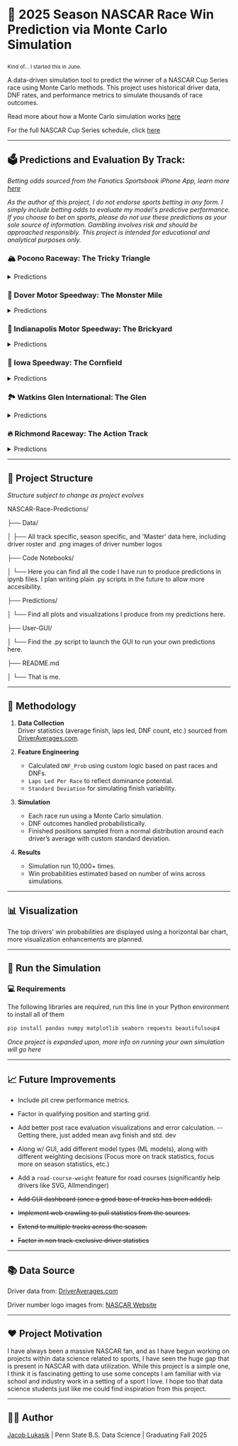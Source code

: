 # 🏁 2025 Season NASCAR Race Win Prediction via Monte Carlo Simulation

<sub>Kind of... I started this in June.</sub>

A data-driven simulation tool to predict the winner of a NASCAR Cup Series race using Monte Carlo methods. This project uses historical driver data, DNF rates, and performance metrics to simulate thousands of race outcomes.

Read more about how a Monte Carlo simulation works [here](https://www.ibm.com/think/topics/monte-carlo-simulation)

For the full NASCAR Cup Series schedule, click [here](https://www.nascar.com/nascar-cup-series/2025/schedule/)

--- 

## 🗳️ Predictions and Evaluation By Track:

*Betting odds sourced from the Fanatics Sportsbook iPhone App, learn more [here](https://betfanatics.com/)*

*As the author of this project, I do not endorse sports betting in any form. I simply include betting odds to evaluate my model's predictive performance. If you choose to bet on sports, please do not use these predictions as your sole source of information. Gambling involves risk and should be approached responsibly. This project is intended for educational and analytical purposes only.*

### 🏔️ Pocono Raceway: The Tricky Triangle

<details>
   
<summary>Predictions</summary>
   
**Prediction:**

| 🥇 #1           | 🥈 #2           | 🥉 #3           |
|----------------|----------------|----------------|
| **#24** Byron  | **#11** Hamlin | **#5** Larson  |
|      +600 (T2)  |    +400 (1)   |    +600 (T2)   |

<sub>Odds updated 06/17/2025.</sub>

**My Top 10:**

<img src="Predictions/Pocono-2025/Pocono-2025-Predicted-Top-10.png" alt="Pocono 2025 Predicted Top 10" width="500"/>

**My Personal Pick:**

Kyle Larson has been completely out of luck since the debacle when he tried to perform the double. He's my top pick, along with Hamlin due to his dominance at Pocono, as well as Hocevar hopefully finally getting win No. 1. A late race skirmish between the 11 and the 5 like we saw in 2023 would not surprise me.

**Race Result:**

| 🥇 #1           | 🥈 #2           | 🥉 #3           |
|----------------|----------------|----------------|
| **#19** Briscoe  | **#11** Hamlin | **#12** Blaney  |
|     +2500 (15)  |    +400 (1)   |    +700 (4)   |


**Comments On Predictive Performance:**

I think that, overall, the model performed decently well. I think that Briscoe winning at Pocono was a card that not many people saw coming. Chase went out, had a fantastic race, and was supported by the rest of the JGR #19 team, an all around executional masterpiece. Hamlin came exactly where predicted, showcasing the biggest strength of the model in that it takes drivers' previous results at the track as a priority while using other statistics as weighting. Lastly, Blaney in third is also very close to what my model had. Overall, as the first run of this model, I am very happy about how it went, and I am eager to fine tune it for future races.

</details>

### 👹 Dover Motor Speedway: The Monster Mile

<details>
   
<summary>Predictions</summary>
   
**Prediction:**

| 🥇 #1           | 🥈 #2           | 🥉 #3           |
|----------------|----------------|----------------|
| **#5** Larson  | **#9** Elliott | **#24** Byron  |
|      +430 (1)  |    +1000 (5)   |    +650 (T3)   |

<sub>Odds updated 07/15/2025.</sub>

**My Top 10:**

<img src="Predictions/Dover-2025/Dover-2025-Predicted-Top-10.png" alt="Dover 2025 Predicted Top 10" width="500"/>

**My Personal Pick:**

I think the bias is real here: my model says Larson, Vegas says Larson, I am a huge Larson fan so it looks like I'm riding with Kyle Larson this weekend. Along with Larson, I think this race could be the turning point, or rather the point where some *other* drivers who are in a bit of a slump are able to lock back in, so I like Blaney and C Bell for this race too. I think my personal longshot is going to be *Cinnamon Toast* (Chris) Buescher.

**Race Result:**

| 🥇 #1           | 🥈 #2           | 🥉 #3           |
|----------------|----------------|----------------|
| **#11** Hamlin  | **#19** Briscoe | **#48** Bowman  |
|      +470 (2)  |    +1900 (T9)   |    +1900 (T9)   |

**Comments On Predictive Performance:**

I am not super happy with how today went, albeit not necessarily dissappointed in model performance. Everything was looking perfectly smooth up until the red flag flew for rain with 14 laps to go. I will say, this is exactly the kind of scenario that I want to be able to plan for, but overall, not super unhappy. I think prior to the rain delay, I was in a fantastic spot, and honestly up until the Bell spin off the red flag. Each of my predicted top 3 were able to fight for a win today, which I can be happy about. Definitely want to make some big changes in the overall methodology of the simulation after that. Will be back next week for the Brickyard.

</details>

### 🧱 Indianapolis Motor Speedway: The Brickyard

<details>
   
<summary>Predictions</summary>
   
**Prediction:**

| 🥇 #1           | 🥈 #2           | 🥉 #3           |
|----------------|----------------|----------------|
| **#20** Bell  | **#5** Larson | **#45** Reddick  |
|      +1200 (7)  |    +500 (2)   |    +900 (5)   |

<sub>Odds updated 07/23/2025.</sub>

<sub>Picks made with 30% weight on track specific performance, 70% based off season performance to date.</sub>

**My Top 10:**

<img src="Predictions/Indy-2025/Indy-2025-Predicted-Top-10.png" alt="Indy 2025 Predicted Top 10" width="500"/>

**Notable Model Changes For This Race**

- Added in custom weighting between track specific and season specific performance

**My Personal Pick:**

I didn't have time to type this up pre race, I'm currently travelling, but I thought Larson, Byron, or Hamlin were the guys coming into the race.

**Race Result:**

|                       | 🥇 #1              | 🥈 #2             | 🥉 #3             |
|-----------------------|--------------------|-------------------|------------------|
| **Driver**            | **#23** Wallace     | **#5** Larson      | **#11** Hamlin    |
| **Vegas Odds**        | +1500 (10)          | +500 (2)           | +750 (4)          |
| **Sim Prediction**    | 14th| ⭐️ 2nd ⭐️ | ✨ 4th ✨|

**Comments On Predictive Performance:**

What an awesome drive by Bubba, holding off mother nature, two overtimes, and gung ho Kyle Larson in your rearview was awesome to watch, even as a huge Larson fan. I am stoked at how my model did, even if I had the eventual race winner predicted to end up 14th. Beyond just the winner, I really hit the nail on the head for the most part. Obviously I need to keep fine tuning the waiting, doing all the enhancements I laid out for myself, and so on. Also, I really need to start looking at how Vegas has their pre race odds, comparing and contrasting what I get, and using some sort of formula to translate my predictions into actual betting odds to see how they hold up side by side.

</details>

### 🌽 Iowa Speedway: The Cornfield

<details>
   
<summary>Predictions</summary>
   
**Prediction:**

|                       | 🥇 #1              | 🥈 #2             | 🥉 #3             | #4              | #5             |
|-----------------------|--------------------|-------------------|------------------|------------------|----------------|
| **Driver**            | **#9** Elliott     | **#24** Byron     | **#20** Bell     | **#11** Hamlin   | **#5** Larson  |
| **Vegas Odds**        | +975 (6)           | +900 (5)          | +460 (2)         | +520 (4)         | +450 (1)       |
| **Sim Prediction**    | 1st                | 2nd               | 3rd              | 4th              | 5th            |

<sub>Odds updated 07/30/2025.</sub>

<sub>Picks made with 15% weight on track specific performance, 85% based off season performance to date.</sub>

**My Top 10:**

<img src="Predictions/Iowa-2025/Iowa-2025-Predicted-Top-10.png" alt="Iowa 2025 Predicted Top 10" width="500"/>

**All Drivers' Avg Finishes:**

<img src="Predictions/Iowa-2025/Iowa-2025-All-Driver-Avg-Finishes.png" alt="Iowa 2025 Average Finishes" width="500"/>

**Notable Model Changes For This Race**

- None (On vacation, not much time to do much other than run preds)

**My Personal Pick:**

I personally think that anyone in my predicted top ten has a really good shot. I really like Ty Gibbs at 10th highest predicted win probability, he is due for a win any race now, and I wouldn't be shocked to see him win at a newer track like Iowa. Along with him, I think Blaney could really bring it, he was unstoppable last year, but wouldn't count out a guy like Buescher who needs to win to get in to the playoffs. Again though, we could see this end of the regular season resurgence from guys like Larson and Bell who started hot at the beginning of the year. Going to be a great race for sure!

**Race Result:**

|                       | 🥇 #1              | 🥈 #2             | 🥉 #3             | #4              | #5             |
|-----------------------|--------------------|-------------------|------------------|------------------|----------------|
| **Driver**            | **#24** Byron     | **#19** Briscoe     | **#6** Keselowski     | **#12** Blaney   | **#60** Preece  |
| **Vegas Odds**        | +900 (5)           | +1700 (8)          | +3000 (15)         | +510 (3)         | +4750 (19th)       |
| **Sim Prediction**    | ✨ 2nd ✨              | 8th               | 26th              | 6th              | 11th            |
| **Winner**            | MC Sim            | Tie                |  Sportsbook           | Sportsbook       |    MC Sim      |

**Comments On Predictive Performance:**

I think, obviously, I performed well where my sim performed better than the Vegas odds, as well as in the case of Briscoe. The one case that really sticks out to me is Brad Keselowski. I can clearly see the issue here is the fact that I only had one race to go off of for Iowa, as long as the fact that Brad is having a down year. If I had included overall career stats in the weighting for tracks with a small sample size (Iowa, Chicago Street Race, COTA, etc.), it would be really helpful.

</details>

### 🏞️ Watkins Glen International: The Glen

<details>
   
<summary>Predictions</summary>
   
**Prediction:**

|                       | 🥇 #1              | 🥈 #2             | 🥉 #3             | #4              | #5             |
|-----------------------|--------------------|-------------------|------------------|------------------|----------------|
| **Driver**            | **#20** Bell     | **#9** Elliott     | **#88** Van Gisbergen     | **#5** Larson   | **#24** Byron  |
| **Vegas Odds (n'th Favorite)**        | +1200 (4)           | +1500 (T6)          | +135 (1)         | +1100 (3)         | +1300 (5)       |
| **Sim Prediction (Win Prob %)**    | 1st (27.4%)               | 2nd (25.4%)              | 3rd (25.3%)           | 4th (11.8%)            | 5th (2.5%)            |

<sub>Odds updated 08/06/2025.</sub>

<sub>Picks made with 50% weight on track specific performance, 50% based off season performance to date.</sub>

**My Top 10:**

<img src="Predictions/Watkins-Glen-2025/Watkins-Glen-2025-Predicted-Top-10.png" alt="Watkins Glen 2025 Predicted Top 10" width="500"/>

**All Drivers' Avg Finishes:**

<img src="Predictions/Watkins-Glen-2025/Watkins-Glen-2025-All-Driver-Avg-Finishes.png" alt="Watkins Glen 2025 Average Finishes" width="500"/>

**Notable Model Changes For This Race**

- Added a road course multiplier weight
- Added road course compatibility to entire framework
- Added export option to GUI

**My Personal Pick:**

I think that Bell having the highest probability to win is interesting, and I think this could be the race for him or Larson to find their way back to a win after the early slump. I think realistically, SVG has the best chance of winning, but outside of him, Bell, Larson, or Reddick are my personal picks.

**Race Result:**

|                         | 🥇 #1              | 🥈 #2              | 🥉 #3              | #4              | #5              |
|-------------------------|-------------------|--------------------|-------------------|-----------------|-----------------|
| **Driver**              | **#88** Van Gisbergen | **#20** Bell      | **#17** Buescher  | **#24** Byron   | **#19** Briscoe |
| **Vegas Odds (n’th Favorite)** | +135 (1)          | +1200 (4)         | +1700 (8)         | +1300 (5)       | +2100 (11)      |
| **Sim Prediction (Win Prob %)** | 3rd (25.3%)       | 1st (25.4%)       | 12th (0.26%)      | 5th (2.5%)      | 14th (0.23%)    |
| **Winner**              | Sportsbook        | MC Sim             | Sportsbook        | Tie             | Sportsbook      |

**Comments On Predictive Performance:**

I think this did relatively good, all things considered. This was a road course and the first road course at that, so definitely can see where I need to improve moving forward with road courses.

</details>

### 🔥 Richmond Raceway: The Action Track

<details>
   
<summary>Predictions</summary>
   
**Prediction:**

|                       | 🥇 #1              | 🥈 #2             | 🥉 #3             | #4              | #5             |
|-----------------------|--------------------|-------------------|------------------|------------------|----------------|
| **Driver**            | **#11** Hamlin     | **#20** Bell     | **#9** Elliott     | **#24** Byron   | **#5** Larson  |
| **Vegas Odds (n'th Favorite)**        |  +360 (2)    |  +350 (1)   |   +1400 (T8)  |  +925 (4)  |  +830 (3)     |
| **Sim Prediction (Win Prob %)**    | 1st (37.3%)               | 2nd (21.5%)              | 3rd (12.1%)           | 4th (9.6%)            | 5th (8.6%)            |

<sub>Odds updated 08/06/2025.</sub>

<sub>Picks made with 30% weight on track specific performance, 70% based off season performance to date.</sub>

**My Top 10:**

<img src="Predictions/Richmond-2025/Richmond-2025-Predicted-Top-10.png" alt="Richmond 2025 Predicted Top 10" width="500"/>

**All Drivers' Avg Finishes:**

<img src="Predictions/Richmond-2025/Richmond-2025-All-Driver-Avg-Finishes.png" alt="Richmond 2025 Average Finishes" width="500"/>

**Notable Model Changes For This Race**

- None (Moving this week, super busy)

**My Personal Pick:**

I'm not entirely sure how this race will go. I think that Denny has the strongest case for winning, given how good he has historically run at Richmond, but I think it is wide open. I am curious to see what risks teams who are just outside the playoffs are willing to take.

**Race Result:**

Be back post race.

**Comments On Predictive Performance:**

Be back post race.

</details>

---

## 📂 Project Structure

*Structure subject to change as project evolves*

NASCAR-Race-Predictions/

├── Data/

│ ├── All track specific, season specific, and 'Master' data here, including driver roster and .png images of driver number logos

├── Code Notebooks/

│ └── Here you can find all the code I have run to produce predictions in ipynb files. I plan writing plain .py scripts in the future to allow more accesibility. 

├── Predictions/

│ └── Find all plots and visualizations I produce from my predictions here.

├── User-GUI/

│ └── Find the .py script to launch the GUI to run your own predictions here.

├── README.md

│ └── That is me.


---

## 🧠 Methodology

1. **Data Collection**  
   Driver statistics (average finish, laps led, DNF count, etc.) sourced from [DriverAverages.com](https://www.driveraverages.com).

2. **Feature Engineering**  
   - Calculated `DNF_Prob` using custom logic based on past races and DNFs.
   - `Laps Led Per Race` to reflect dominance potential.
   - `Standard Deviation` for simulating finish variability.

3. **Simulation**  
   - Each race run using a Monte Carlo simulation.
   - DNF outcomes handled probabilistically.
   - Finished positions sampled from a normal distribution around each driver’s average with custom standard deviation.

4. **Results**  
   - Simulation run 10,000+ times.
   - Win probabilities estimated based on number of wins across simulations.

---

## 📊 Visualization

The top drivers' win probabilities are displayed using a horizontal bar chart, more visualization enhancements are planned.

---

## 🔁 Run the Simulation

### 💻 Requirements

The following libraries are required, run this line in your Python environment to install all of them

```bash
pip install pandas numpy matplotlib seaborn requests beautifulsoup4
```

*Once project is expanded upon, more info on running your own simulation will go here*

--- 

## 📈 Future Improvements

- Include pit crew performance metrics.

- Factor in qualifying position and starting grid.

- Add better post race evaluation visualizations and error calculation. -- Getting there, just added mean avg finish and std. dev

- Along w/ GUI, add different model types (ML models), along with different weighting decisions (Focus more on track statistics, focus more on season statistics, etc.)

- Add a `road-course-weight` feature for road courses (significantly help drivers like SVG, Allmendinger)
 
- ~~Add GUI dashboard (once a good base of tracks has been added).~~

- ~~Implement web crawling to pull statistics from the sources.~~
  
- ~~Extend to multiple tracks across the season.~~

- ~~Factor in non track-exclusive driver statistics~~

---

## 📚 Data Source

Driver data from: [DriverAverages.com](https://www.driveraverages.com/)

Driver number logo images from: [NASCAR Website](https://www.nascar.com/drivers/nascar-cup-series/)

---

## ❤️ Project Motivation

I have always been a massive NASCAR fan, and as I have begun working on projects within data science related to sports, I have seen the huge gap that is present in NASCAR with data utilization. While this project is a simple one, I think it is fascinating getting to use some concepts I am familiar with via school and industry work in a setting of a sport I love. I hope too that data science students just like me could find inspiration from this project.

---

## 🧑‍💻 Author
[Jacob Lukasik](https://www.linkedin.com/in/jacob-lukasik-00306826b/) | Penn State B.S. Data Science | Graduating Fall 2025
